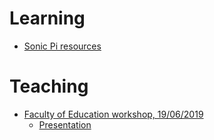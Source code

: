# Learning

* [Sonic Pi resources](http://ereed.gitbook.io)

# Teaching

* [Faculty of Education workshop, 19/06/2019](https://github.com/MrReedSWCHS/sonicpi-190619)
  * [Presentation](https://mrreedswchs.github.io/pres/pres.html)
